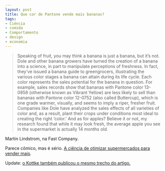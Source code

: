 ```yaml
---
layout: post
title: Que cor de Pantone vende mais bananas?
tags:
- Ciência
- comida
- Comportamento
- design
- economia
---
```


> Speaking of fruit, you may think a banana is just a banana, but it’s not. Dole and other banana growers have turned the creation of a banana into a science, in part to manipulate perceptions of freshness. In fact, they’ve issued a banana guide to greengrocers, illustrating the various color stages a banana can attain during its life cycle. Each color represents the sales potential for the banana in question. For example, sales records show that bananas with Pantone color 13-0858 (otherwise known as Vibrant Yellow) are less likely to sell than bananas with Pantone color 12-0752 (also called Buttercup), which is one grade warmer, visually, and seems to imply a riper, fresher fruit. Companies like Dole have analyzed the sales effects of all varieties of color and, as a result, plant their crops under conditions most ideal to creating the right ‘color.’ And as for apples? Believe it or not, my research found that while it may look fresh, the average apple you see in the supermarket is actually 14 months old.

Martin Lindstrom, na Fast Company.

Parece cômico, mas é sério. [A ciência de otimizar supermercados para vender mais](http://www.youmightfindyourself.com/post/10283973620/how-whole-foods-primes-you-to-shop).

Update: [o Kottke também publicou o mesmo trecho do artigo.](http://kottke.org/11/09/primed-to-shop)
